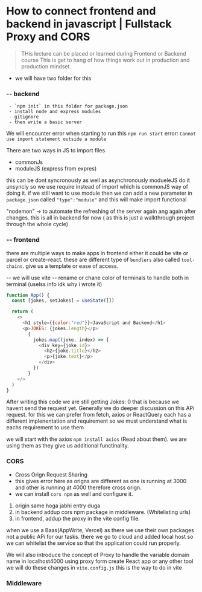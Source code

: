 # How to connect frontend and backend in javascript | Fullstack Proxy and CORS

> THis lecture can be placed or learned during Frontend or Backend course
> This is get to hang of how things work out in production and production mindset.

- we will have two folder for this

### -- backend
     - `npm init` in this folder for package.json
     - install node and express modules
     - gitignore
     - then write a basic server

We will encounter error when starting to run this `npm run start`
error: `Cannot use import statement outside a module`

There are two ways in JS to import files
- commonJs 
- moduleJS (express from expres)

this can be dont syncronously as well as asynchronously
modueleJS do it unsyncly so we use require instead of import which is commonJS way of doing it. 
if we still want to use module then we can add a new parameter in `package.json` called `"type":"module"` and this will make import functional

"nodemon" -> to automate the refreshing of the server again ang again after changes.
this is all in backend for now ( as this is just a walkthrough project through the whole cycle)

### -- frontend
there are multiple ways to make apps in frontend either it could be vite or parcel or create-react. these are different type of `bundlers` also called `tool-chains`. give us a template or ease of access. 

   -- we will use vite
   -- rename or chane color of terminals to handle both in terminal (uselss info idk why i wrote it)

```js
function App() {
  const [jokes, setJokes] = useState([])

  return (
    <>
      <h1 style={{color:"red"}}>JavaScript and Backend</h1>
      <p>JOKES: {jokes.length}</p>
        {
          jokes.map((joke, index) => {
            <div key={joke.id}>
              <h2>{joke.title}</h2>
              <p>{joke.text}</p>
            </div>
          })
        }
    </>
  )
}
```
After writing this code we are still getting Jokes: 0 that is because we havent send the request yet. Generally we do deeper discussion on this APi request. for this we can prefer from fetch, axios or ReactQuery each has a different implenentation and requirement so we must understand what is eachs requirement to use them 

we will start with the axios `npm install axios` (Read about them). we are using them as they give us additional functinality. 

### CORS 
- Cross Orign Request Sharing
- this gives error here as origns are different as one is running at 3000 and other is running at 4000 therefore cross orign. 
- we can install `cors npm` as well and configure it. 
1. origin same hoga jabhi entry duga
2. in backend addup cors npm package in middleware. (Whitelisting urls)
3. in frontend, addup the proxy in the vite config file.

when we use a Baas(AppWrite, Vercel) as there we use their own packages not a public APi for our tasks. there we go to cloud and added local host so we can whitelist the service so that the application could run properly. 

We will also introduce the concept of Proxy to handle the variable domain name in localhost4000
using proxy form create React app or any other tool
we will do these changes in `vite.config.js` this is the way to do in vite
### Middleware


<!-- Note: I lost it after 42:00 (How to connect frontend and backend in javascript | Fullstack Proxy and CORS) min mark as well as I didnt completely understand everything so need to revist it again as whole as it was quite dense and knowledgeable most terms are new therefore mayba whole of it was not digestable as before I get used to it new term was introduced. dont expect to learn in 1 go-->